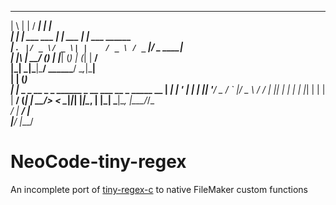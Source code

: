    _   _             _____          _                
  | \ | |           / ____|        | |               
  |  \| | ___  ___ | |     ___   __| | ___ ______    
  | . ` |/ _ \/ _ \| |    / _ \ / _` |/ _ \______|   
  | |\  |  __/ (_) | |___| (_) | (_| |  __/          
  |_| \_|\___|\___/ \_____\___/ \__,_|\___|          
  | | (_)                                            
  | |_ _ _ __  _   _ ______ _ __ ___  __ _  _____  __
  | __| | '_ \| | | |______| '__/ _ \/ _` |/ _ \ \/ /
  | |_| | | | | |_| |      | | |  __/ (_| |  __/>  < 
   \__|_|_| |_|\__, |      |_|  \___|\__, |\___/_/\_\
                __/ |                 __/ |          
               |___/                 |___/           


# NeoCode-tiny-regex
An incomplete port of [tiny-regex-c](https://github.com/kokke/tiny-regex-c) to native FileMaker custom functions

